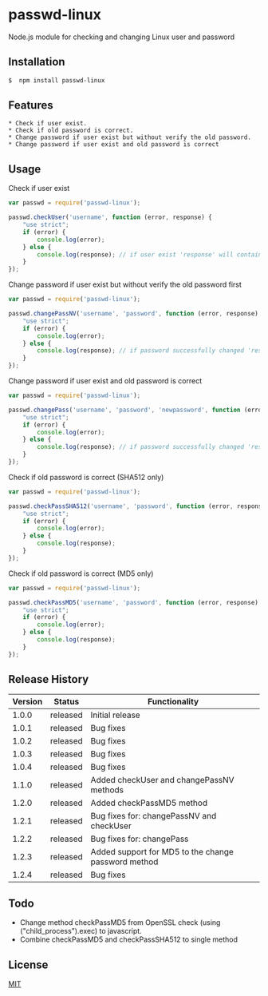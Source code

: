 # passwd-linux
Node.js module for checking and changing Linux user and password


## Installation
```bash
$  npm install passwd-linux
```


## Features

    * Check if user exist.
    * Check if old password is correct.
    * Change password if user exist but without verify the old password.
    * Change password if user exist and old password is correct


## Usage

Check if user exist
```js
var passwd = require('passwd-linux');

passwd.checkUser('username', function (error, response) {
    "use strict";
    if (error) {
        console.log(error);
    } else {
        console.log(response); // if user exist 'response' will contain 'userExist'
    }
});
```

Change password if user exist but without verify the old password first

```js
var passwd = require('passwd-linux');

passwd.changePassNV('username', 'password', function (error, response) {
    "use strict";
    if (error) {
        console.log(error);
    } else {
        console.log(response); // if password successfully changed 'response' will contain 'passChangeOK'
    }
});
```

Change password if user exist and old password is correct

```js
var passwd = require('passwd-linux');

passwd.changePass('username', 'password', 'newpassword', function (error, response) {
    "use strict";
    if (error) {
        console.log(error);
    } else {
        console.log(response); // if password successfully changed 'response' will contain 'passChangeOK'
    }
});
```

Check if old password is correct (SHA512 only)

```js
var passwd = require('passwd-linux');

passwd.checkPassSHA512('username', 'password', function (error, response) {
    "use strict";
    if (error) {
        console.log(error);
    } else {
        console.log(response);
    }
});

```

Check if old password is correct (MD5 only)

```js
var passwd = require('passwd-linux');

passwd.checkPassMD5('username', 'password', function (error, response) {
    "use strict";
    if (error) {
        console.log(error);
    } else {
        console.log(response);
    }
});

```

## Release History

|Version  |Status|Functionality |
|---      |---  |---           |
|1.0.0      |released  |Initial release   |
|1.0.1      |released  |Bug fixes   |
|1.0.2      |released  |Bug fixes   |
|1.0.3      |released  |Bug fixes   |
|1.0.4      |released  |Bug fixes   |
|1.1.0      |released  |Added checkUser and changePassNV methods|
|1.2.0      |released  |Added checkPassMD5 method|
|1.2.1      |released  |Bug fixes for: changePassNV and checkUser |
|1.2.2      |released  |Bug fixes for: changePass |
|1.2.3      |released  |Added support for MD5 to the change password method |
|1.2.4      |released  |Bug fixes |



## Todo

* Change method checkPassMD5 from OpenSSL check (using ("child_process").exec) to javascript.
* Combine checkPassMD5 and checkPassSHA512 to single method


## License

[MIT](LICENSE.md)

